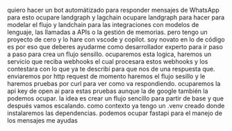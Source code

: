 quiero hacer un bot automátizado para responder mensajes de WhatsApp para esto ocupare landgraph y lagchain ocupare landgraph para hacer para modelar el flujo y landchain para las integraciones con modelos de lenguaje, las llamadas a APIs o la gestión de memorias. pero tengo un proyecto de cero y lo hare con vscode y copilot. soy novato en lo de código es por eso que deberes ayudarme como desarrollador experto para ir paso a paso para crea un flujo sensillo. ocuparemos esta logica, haremos un servicio que reciba webhooks el cual procesara estos webhooks y los contestara con lo que ya te describí para que nos de una respuesta que. enviaremos por http request de momento haremos el flujo sesillo y le haremos pruebas por curl para ver como va respondiendo. ocuparemos la api key de open ai para estas pruebas aunque la de google también la podemos ocupar. la idea es crear un flujo sencillo para partir de base y que después vamos escalando. como contexto ya tengo un .venv creado donde instalaremos las dependencias. podemos ocupar fastapi para el manejo de los mensajes me ayudas